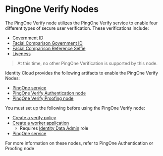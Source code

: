 <!--
 * This code is to be used exclusively in connection with Ping Identity Corporation software or services. Ping Identity Corporation only offers such software or services to legal entities who have entered into a binding license agreement with Ping Identity Corporation.
 *
 * Copyright 2024 Ping Identity Corporation. All Rights Reserved
-->

# PingOne Verify Nodes

The PingOne Verify node utilizes the PingOne Verify service to enable four different types of secure
user verification. These verifications include:
* [Government ID](https://docs.pingidentity.com/r/en-us/pingone/pingone_pingoneverify_types_of_verification)
* [Facial Comparison Government ID](https://docs.pingidentity.com/r/en-us/pingone/pingone_pingoneverify_types_of_verification)
* [Facial Comparison Reference Selfie](https://docs.pingidentity.com/r/en-us/pingone/pingone_pingoneverify_types_of_verification)
* [Liveness](https://docs.pingidentity.com/r/en-us/pingone/pingone_pingoneverify_types_of_verification)

> At this time, no other PingOne Verification is supported by this node.

Identity Cloud provides the following artifacts to enable the PingOne Verify Nodes:

* [PingOne service](https://github.com/ForgeRock/tntp-ping-service/tree/cloudprep?tab=readme-ov-file#ping-one-service)
* [PingOne Verify Authentication node](https://github.com/ForgeRock/tntp-pingone-verify/blob/main/docs/Authentication/Readme.md)
* [PingOne Verify Proofing node](https://github.com/ForgeRock/tntp-pingone-verify/blob/main/docs/Proofing/Readme.md)

You must set up the following before using the PingOne Verify node:

* [Create a verify policy](https://docs.pingidentity.com/r/en-us/pingone/pingone_creating_verify_policy)
* [Create a worker application](https://docs.pingidentity.com/r/en-us/pingone/p1_add_app_worker)
  * Requires [Identity Data Admin](https://apidocs.pingidentity.com/pingone/platform/v1/api/#roles) role
* [PingOne service](https://github.com/ForgeRock/tntp-ping-service/tree/cloudprep?tab=readme-ov-file#ping-one-service)

For more information on these nodes, refer to PingOne Authentication or Proofing node
